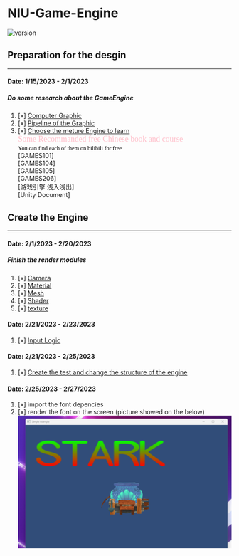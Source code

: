 # NIU-Game-Engine
![version](https://img.shields.io/badge/version-0.2-green.svg?maxAge=2592000) 
## Preparation for the desgin
***
#### Date: 1/15/2023 - 2/1/2023
##### Do some research about the GameEngine
1. [x] [Computer Graphic](https://www.youtube.com/watch?v=W6yEALqsD7k&list=PL9_jI1bdZmz2emSh0UQ5iOdT2xRHFHL7E)
2. [x] [Pipeline of the Graphic](https://www.bilibili.com/video/BV1oU4y1R7Km/?spm_id_from=333.337.search-card.all.click)
3. [x] [Choose the meture Engine to learn](https://unity.com/)
</br><font color= pink size=4 face="宋体" bold = True> Some Recommanded free Chinese book and course </font>
</br><font color= black size=2 face="宋体" bold = True>You can find each of them on bilibili for free </font>
</br>[GAMES101]
</br>[GAMES104]
</br>[GAMES105]
</br>[GAMES206]
</br>[游戏引擎 浅入浅出]
</br>[Unity Document]
## Create the Engine
***
#### Date: 2/1/2023 - 2/20/2023
##### Finish the render modules

1. [x] [Camera](https://github.com/zhengtianl/NIU/blob/d85946b7a35cf46c8a5af719b957b40ae24358fa/source/renderer/camera.cpp)
2. [x] [Material](https://github.com/zhengtianl/NIU/blob/d85946b7a35cf46c8a5af719b957b40ae24358fa/source/renderer/material.cpp)
3. [x] [Mesh](https://github.com/zhengtianl/NIU/blob/d85946b7a35cf46c8a5af719b957b40ae24358fa/source/renderer/mesh_filter.cpp)
4. [x] [Shader](https://github.com/zhengtianl/NIU/blob/d85946b7a35cf46c8a5af719b957b40ae24358fa/source/renderer/shader.cpp)
5. [x] [texture](https://github.com/zhengtianl/NIU/blob/d85946b7a35cf46c8a5af719b957b40ae24358fa/source/renderer/texture2d.cpp)

#### Date: 2/21/2023 - 2/23/2023
1. [x] [Input Logic](https://github.com/zhengtianl/NIU/blob/d85946b7a35cf46c8a5af719b957b40ae24358fa/source/control)

#### Date: 2/21/2023 - 2/25/2023
1. [x] [Create the test and change the structure of the engine](https://github.com/zhengtianl/NIU/blob/c654d47df9ffc7d8f6d1778347c43c040aed6110/example)

#### Date: 2/25/2023 - 2/27/2023
1. [x] import the font depencies
2. [x] render the font on the screen (picture showed on the below)
   ![picture](Image/1677485399234.png)